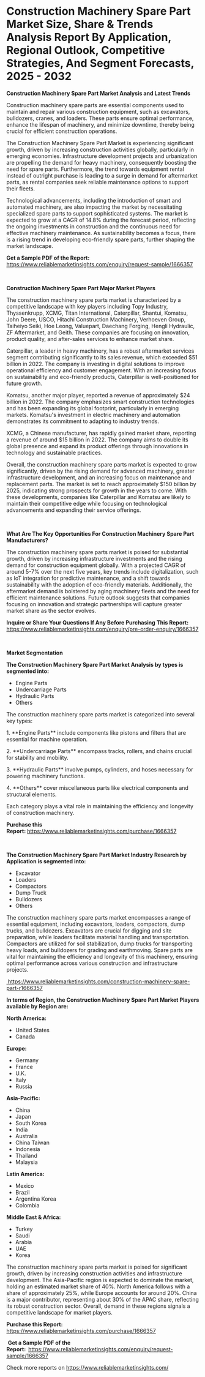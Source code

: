 <p><h1>Construction Machinery Spare Part Market Size, Share & Trends Analysis Report By Application, Regional Outlook, Competitive Strategies, And Segment Forecasts, 2025 - 2032</h1></p><p><strong>Construction Machinery Spare Part Market Analysis and Latest Trends</strong></p>
<p><p>Construction machinery spare parts are essential components used to maintain and repair various construction equipment, such as excavators, bulldozers, cranes, and loaders. These parts ensure optimal performance, enhance the lifespan of machinery, and minimize downtime, thereby being crucial for efficient construction operations.</p><p>The Construction Machinery Spare Part Market is experiencing significant growth, driven by increasing construction activities globally, particularly in emerging economies. Infrastructure development projects and urbanization are propelling the demand for heavy machinery, consequently boosting the need for spare parts. Furthermore, the trend towards equipment rental instead of outright purchase is leading to a surge in demand for aftermarket parts, as rental companies seek reliable maintenance options to support their fleets.</p><p>Technological advancements, including the introduction of smart and automated machinery, are also impacting the market by necessitating specialized spare parts to support sophisticated systems. The market is expected to grow at a CAGR of 14.8% during the forecast period, reflecting the ongoing investments in construction and the continuous need for effective machinery maintenance. As sustainability becomes a focus, there is a rising trend in developing eco-friendly spare parts, further shaping the market landscape.</p></p>
<p><strong>Get a Sample PDF of the Report:&nbsp;</strong> <a href="https://www.reliablemarketinsights.com/enquiry/request-sample/1666357?utm_campaign=3065&utm_medium=2&utm_source=Github&utm_content=ia&utm_term=11042025&utm_id=construction-machinery-spare-part">https://www.reliablemarketinsights.com/enquiry/request-sample/1666357</a></p>
<p>&nbsp;</p>
<p><strong>Construction Machinery Spare Part Major Market Players</strong></p>
<p><p>The construction machinery spare parts market is characterized by a competitive landscape with key players including Topy Industry, Thyssenkrupp, XCMG, Titan International, Caterpillar, Shantui, Komatsu, John Deere, USCO, Hitachi Construction Machinery, Verhoeven Group, Taiheiyo Seiki, Hoe Leong, Valuepart, Daechang Forging, Hengli Hydraulic, ZF Aftermarket, and Geith. These companies are focusing on innovation, product quality, and after-sales services to enhance market share.</p><p>Caterpillar, a leader in heavy machinery, has a robust aftermarket services segment contributing significantly to its sales revenue, which exceeded $51 billion in 2022. The company is investing in digital solutions to improve operational efficiency and customer engagement. With an increasing focus on sustainability and eco-friendly products, Caterpillar is well-positioned for future growth.</p><p>Komatsu, another major player, reported a revenue of approximately $24 billion in 2022. The company emphasizes smart construction technologies and has been expanding its global footprint, particularly in emerging markets. Komatsu's investment in electric machinery and automation demonstrates its commitment to adapting to industry trends.</p><p>XCMG, a Chinese manufacturer, has rapidly gained market share, reporting a revenue of around $15 billion in 2022. The company aims to double its global presence and expand its product offerings through innovations in technology and sustainable practices.</p><p>Overall, the construction machinery spare parts market is expected to grow significantly, driven by the rising demand for advanced machinery, greater infrastructure development, and an increasing focus on maintenance and replacement parts. The market is set to reach approximately $150 billion by 2025, indicating strong prospects for growth in the years to come. With these developments, companies like Caterpillar and Komatsu are likely to maintain their competitive edge while focusing on technological advancements and expanding their service offerings.</p></p>
<p>&nbsp;</p>
<p><strong>What Are The Key Opportunities For Construction Machinery Spare Part Manufacturers?</strong></p>
<p><p>The construction machinery spare parts market is poised for substantial growth, driven by increasing infrastructure investments and the rising demand for construction equipment globally. With a projected CAGR of around 5-7% over the next five years, key trends include digitalization, such as IoT integration for predictive maintenance, and a shift towards sustainability with the adoption of eco-friendly materials. Additionally, the aftermarket demand is bolstered by aging machinery fleets and the need for efficient maintenance solutions. Future outlook suggests that companies focusing on innovation and strategic partnerships will capture greater market share as the sector evolves.</p></p>
<p><strong>Inquire or Share Your Questions If Any Before Purchasing This Report:</strong> <a href="https://www.reliablemarketinsights.com/enquiry/pre-order-enquiry/1666357?utm_campaign=3065&utm_medium=2&utm_source=Github&utm_content=ia&utm_term=11042025&utm_id=construction-machinery-spare-part">https://www.reliablemarketinsights.com/enquiry/pre-order-enquiry/1666357</a></p>
<p>&nbsp;</p>
<p><strong>Market Segmentation</strong></p>
<p><strong>The Construction Machinery Spare Part Market Analysis by types is segmented into:</strong></p>
<p><ul><li>Engine Parts</li><li>Undercarriage Parts</li><li>Hydraulic Parts</li><li>Others</li></ul></p>
<p><p>The construction machinery spare parts market is categorized into several key types: </p><p>1. **Engine Parts** include components like pistons and filters that are essential for machine operation.</p><p>2. **Undercarriage Parts** encompass tracks, rollers, and chains crucial for stability and mobility.</p><p>3. **Hydraulic Parts** involve pumps, cylinders, and hoses necessary for powering machinery functions.</p><p>4. **Others** cover miscellaneous parts like electrical components and structural elements. </p><p>Each category plays a vital role in maintaining the efficiency and longevity of construction machinery.</p></p>
<p><strong>Purchase this Report:&nbsp;</strong><a href="https://www.reliablemarketinsights.com/purchase/1666357?utm_campaign=3065&utm_medium=2&utm_source=Github&utm_content=ia&utm_term=11042025&utm_id=construction-machinery-spare-part">https://www.reliablemarketinsights.com/purchase/1666357</a></p>
<p>&nbsp;</p>
<p><strong>The Construction Machinery Spare Part Market Industry Research by Application is segmented into:</strong></p>
<p><ul><li>Excavator</li><li>Loaders</li><li>Compactors</li><li>Dump Truck</li><li>Bulldozers</li><li>Others</li></ul></p>
<p><p>The construction machinery spare parts market encompasses a range of essential equipment, including excavators, loaders, compactors, dump trucks, and bulldozers. Excavators are crucial for digging and site preparation, while loaders facilitate material handling and transportation. Compactors are utilized for soil stabilization, dump trucks for transporting heavy loads, and bulldozers for grading and earthmoving. Spare parts are vital for maintaining the efficiency and longevity of this machinery, ensuring optimal performance across various construction and infrastructure projects.</p></p>
<p><a href="https://www.reliablemarketinsights.com/construction-machinery-spare-part-r1666357?utm_campaign=3065&utm_medium=2&utm_source=Github&utm_content=ia&utm_term=11042025&utm_id=construction-machinery-spare-part">&nbsp;https://www.reliablemarketinsights.com/construction-machinery-spare-part-r1666357</a></p>
<p><strong>In terms of Region, the Construction Machinery Spare Part Market Players available by Region are:</strong></p>
<p>
    <p> <strong> North America: </strong>
        <ul>
            <li>United States</li>
            <li>Canada</li>
        </ul>
        </p> 
    <p> <strong> Europe: </strong>
        <ul>
            <li>Germany</li>
            <li>France</li>
            <li>U.K.</li>
            <li>Italy</li>
            <li>Russia</li>
        </ul>
        </p> 
    <p> <strong> Asia-Pacific: </strong>
        <ul>
            <li>China</li>
            <li>Japan</li>
            <li>South Korea</li>
            <li>India</li>
            <li>Australia</li>
            <li>China Taiwan</li>
            <li>Indonesia</li>
            <li>Thailand</li>
            <li>Malaysia</li>
        </ul>
        </p> 
    <p> <strong> Latin America: </strong>
        <ul>
            <li>Mexico</li>
            <li>Brazil</li>
            <li>Argentina Korea</li>
            <li>Colombia</li>
        </ul>
        </p> 
    <p> <strong> Middle East & Africa: </strong>
        <ul>
            <li>Turkey</li>
            <li>Saudi</li>
            <li>Arabia</li>
            <li>UAE</li>
            <li>Korea</li>
        </ul>
    </p>
    </p>
<p><p>The construction machinery spare parts market is poised for significant growth, driven by increasing construction activities and infrastructure development. The Asia-Pacific region is expected to dominate the market, holding an estimated market share of 40%. North America follows with a share of approximately 25%, while Europe accounts for around 20%. China is a major contributor, representing about 30% of the APAC share, reflecting its robust construction sector. Overall, demand in these regions signals a competitive landscape for market players.</p></p>
<p><strong>Purchase this Report: </strong><a href="https://www.reliablemarketinsights.com/purchase/1666357?utm_campaign=3065&utm_medium=2&utm_source=Github&utm_content=ia&utm_term=11042025&utm_id=construction-machinery-spare-part">https://www.reliablemarketinsights.com/purchase/1666357</a></p>
<p>&nbsp;<strong>Get a Sample PDF of the Report:&nbsp;&nbsp;</strong><a href="https://www.reliablemarketinsights.com/enquiry/request-sample/1666357?utm_campaign=3065&utm_medium=2&utm_source=Github&utm_content=ia&utm_term=11042025&utm_id=construction-machinery-spare-part">https://www.reliablemarketinsights.com/enquiry/request-sample/1666357</a></p>
<p><strong></strong></p>
<p>Check more reports on <a href="https://www.reliablemarketinsights.com/?utm_campaign=3065&utm_medium=2&utm_source=Github&utm_content=ia&utm_term=11042025&utm_id=construction-machinery-spare-part">https://www.reliablemarketinsights.com/</a></p>